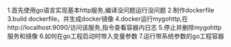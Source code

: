 1.首先使用go语言实现基本http服务,编译没问题运行没问题
2.制作dockerfile
3.build dockerfile，并生成docker镜像
4.docker运行mygohttp,在http://localhost:9090/访问该服务,指令查看容器内日志
5.停止并删除mygohttp服务和镜像
6.如何在go工程启动时带入变量参数
7.运行带系统参数的go工程容器
